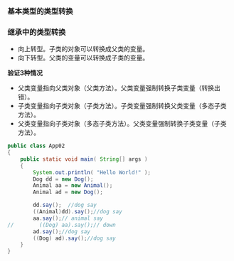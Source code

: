 

### 基本类型的类型转换




### 继承中的类型转换

* 向上转型。子类的对象可以转换成父类的变量。
* 向下转型。父类的变量可以转换成子类的变量。


**验证3种情况**
* 父类变量指向父类对象（父类方法）。父类变量强制转换子类变量（转换出错）。
* 子类变量指向子类对象（子类方法）。子类变量强制转换父类变量（多态子类方法）。
* 父类变量指向子类对象（多态子类方法）。父类变量强制转换子类变量（子类方法）。

```java
public class App02
{
    public static void main( String[] args )
    {
        System.out.println( "Hello World!" );
        Dog dd = new Dog();
        Animal aa = new Animal();
        Animal ad = new Dog();

        dd.say();  //dog say
        ((Animal)dd).say();//dog say
        aa.say();// animal say
//        ((Dog) aa).say();// down
        ad.say();//dog say
        ((Dog) ad).say();//dog say
    }
}
```